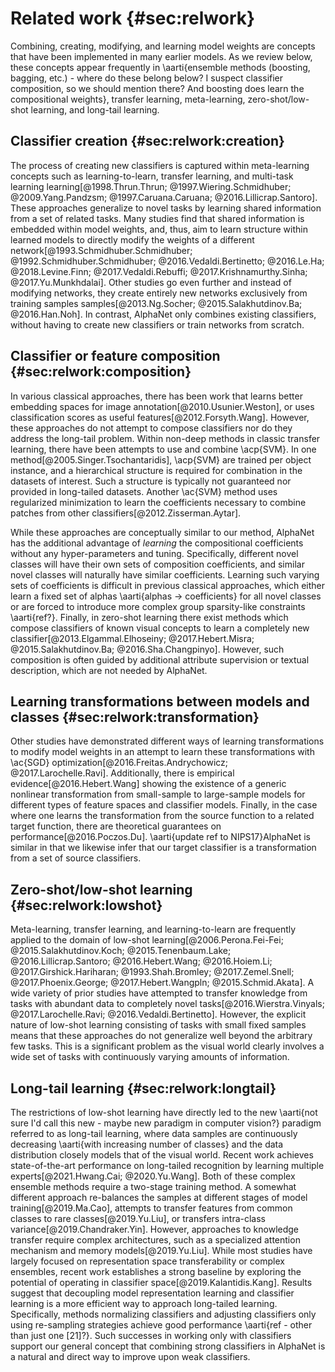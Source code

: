 # Related work {#sec:relwork}

Combining, creating, modifying, and learning model weights are concepts that
have been implemented in many earlier models. As we review below, these
concepts appear frequently in \aarti{ensemble methods (boosting, bagging,
etc.) - where do these belong below? I suspect classifier composition, so we
should mention there? And boosting does learn the compositional weights},
transfer learning, meta-learning, zero-shot/low-shot learning, and long-tail
learning.

## Classifier creation {#sec:relwork:creation}

The process of creating new classifiers is captured within meta-learning
concepts such as learning-to-learn, transfer learning, and multi-task learning
learning[@1998.Thrun.Thrun; @1997.Wiering.Schmidhuber; @2009.Yang.Pandzsm;
@1997.Caruana.Caruana; @2016.Lillicrap.Santoro]. These approaches generalize to
novel tasks by learning shared information from a set of related tasks. Many
studies find that shared information is embedded within model weights, and,
thus, aim to learn structure within learned models to directly modify the
weights of a different network[@1993.Schmidhuber.Schmidhuber;
@1992.Schmidhuber.Schmidhuber; @2016.Vedaldi.Bertinetto; @2016.Le.Ha;
@2018.Levine.Finn; @2017.Vedaldi.Rebuffi; @2017.Krishnamurthy.Sinha;
@2017.Yu.Munkhdalai]. Other studies go even further and instead of modifying
networks, they create entirely new networks exclusively from training samples
samples[@2013.Ng.Socher; @2015.Salakhutdinov.Ba; @2016.Han.Noh]. In contrast,
AlphaNet only combines existing classifiers, without having to create new
classifiers or train networks from scratch.

## Classifier or feature composition {#sec:relwork:composition}

In various classical approaches, there has been work that learns better
embedding spaces for image annotation[@2010.Usunier.Weston], or uses
classification scores as useful features[@2012.Forsyth.Wang]. However, these
approaches do not attempt to compose classifiers nor do they address the
long-tail problem. Within non-deep methods in classic transfer learning, there
have been attempts to use and combine \acp{SVM}. In one method[@2005.Singer.Tsochantaridis],
\acp{SVM} are trained per object instance, and a hierarchical structure is
required for combination in the datasets of interest. Such a structure is
typically not guaranteed nor provided in long-tailed datasets. Another \ac{SVM}
method uses regularized minimization to learn the coefficients necessary to
combine patches from other classifiers[@2012.Zisserman.Aytar].

While these approaches are conceptually similar to our method, AlphaNet has the
additional advantage of _learning_ the compositional coefficients without any
hyper-parameters and tuning. Specifically, different novel classes will have
their own sets of composition coefficients, and similar novel classes will
naturally have similar coefficients. Learning such varying sets of coefficients
is difficult in previous classical approaches, which either learn a fixed set
of alphas \aarti{alphas $\rightarrow$ coefficients} for all novel classes or
are forced to introduce more complex group sparsity-like constraints
\aarti{ref?}. Finally, in zero-shot learning there exist methods which compose
classifiers of known visual concepts to learn a completely new
classifier[@2013.Elgammal.Elhoseiny; @2017.Hebert.Misra; @2015.Salakhutdinov.Ba;
@2016.Sha.Changpinyo]. However, such composition is often guided by additional
attribute supervision or textual description, which are not needed by AlphaNet.

## Learning transformations between models and classes {#sec:relwork:transformation}

Other studies have demonstrated different ways of learning transformations to
modify model weights in an attempt to learn these transformations with \ac{SGD}
optimization[@2016.Freitas.Andrychowicz; @2017.Larochelle.Ravi]. Additionally,
there is empirical evidence[@2016.Hebert.Wang] showing the existence of a
generic nonlinear transformation from small-sample to large-sample models for
different types of feature spaces and classifier models. Finally, in the case
where one learns the transformation from the source function to a related
target function, there are theoretical guarantees on performance[@2016.Poczos.Du].
\aarti{update ref to NIPS17}AlphaNet is similar in that we likewise infer that
our target classifier is a transformation from a set of source classifiers.

## Zero-shot/low-shot learning {#sec:relwork:lowshot}

Meta-learning, transfer learning, and learning-to-learn are frequently applied
to the domain of low-shot learning[@2006.Perona.Fei-Fei;
@2015.Salakhutdinov.Koch; @2015.Tenenbaum.Lake; @2016.Lillicrap.Santoro;
@2016.Hebert.Wang; @2016.Hoiem.Li; @2017.Girshick.Hariharan;
@1993.Shah.Bromley; @2017.Zemel.Snell; @2017.Phoenix.George;
@2017.Hebert.Wangpln; @2015.Schmid.Akata]. A wide variety of prior studies have
attempted to transfer knowledge from tasks with abundant data to completely
novel tasks[@2016.Wierstra.Vinyals; @2017.Larochelle.Ravi;
@2016.Vedaldi.Bertinetto]. However, the explicit nature of low-shot learning
consisting of tasks with small fixed samples means that these approaches do not
generalize well beyond the arbitrary few tasks. This is a significant problem
as the visual world clearly involves a wide set of tasks with continuously
varying amounts of information.

## Long-tail learning {#sec:relwork:longtail}

The restrictions of low-shot learning have directly led to the new \aarti{not
sure I'd call this new - maybe new paradigm in computer vision?} paradigm
referred to as long-tail learning, where data samples are continuously
decreasing \aarti{with increasing number of classes} and the data distribution
closely models that of the visual world. Recent work achieves state-of-the-art
performance on long-tailed recognition by learning multiple
experts[@2021.Hwang.Cai; @2020.Yu.Wang]. Both of these complex ensemble methods
require a two-stage training method. A somewhat different approach re-balances
the samples at different stages of model training[@2019.Ma.Cao], attempts to
transfer features from common classes to rare classes[@2019.Yu.Liu], or
transfers intra-class variance[@2019.Chandraker.Yin]. However, approaches to
knowledge transfer require complex architectures, such as a specialized
attention mechanism and memory models[@2019.Yu.Liu]. While most studies have
largely focused on representation space transferability or complex ensembles,
recent work establishes a strong baseline by exploring the potential of
operating in classifier space[@2019.Kalantidis.Kang]. Results suggest that
decoupling model representation learning and classifier learning is a more
efficient way to approach long-tailed learning. Specifically, methods
normalizing classifiers and adjusting classifiers only using re-sampling
strategies achieve good performance \aarti{ref - other than just one [21]?}.
Such successes in working only with classifiers support our general concept
that combining strong classifiers in AlphaNet is a natural and direct way to
improve upon weak classifiers.
